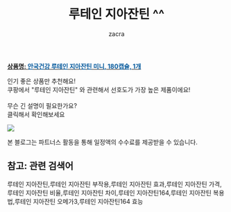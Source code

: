 ﻿---
layout: post
title:  "루테인 지아잔틴 ^^"
author: zacra
categories: [ 아이템 ]
tags: [루테인 지아잔틴,루테인 지아잔틴 부작용,루테인 지아잔틴 효과,루테인 지아잔틴 가격,루테인 지아잔틴 비율,루테인 지아잔틴 차이,루테인 지아잔틴164,루테인 지아잔틴 복용법,루테인 지아잔틴 오메가3,루테인 지아잔틴164 효능]
image: https://static.coupangcdn.com/image/retail/images/2714478872896-574ff9ff-09cb-4c4e-a1f5-ea86aa5a02fd.jpg 
description: "쿠팡에서 루테인 지아잔틴 관련 키워드로 가장 고객 선호도가 높은 제품이랍니다."
rating: 4.5
---

<a href="https://link.coupang.com/re/AFFSDP?lptag=AF8407795&pageKey=2140021241&itemId=3634435551&vendorItemId=71619989627&traceid=V0-153-f4e483bd81e6483d"><b>상품명: <font color='#01579B'>안국건강 루테인 지아잔틴 미니, 180캡슐, 1개</font></b></a>

인기 좋은 상품만 추천해요!<br/>
쿠팡에서 "루테인 지아잔틴" 와 관련해서 선호도가 가장 높은 제품이에요!<br/><br/>
무슨 긴 설명이 필요한가요?  
클릭해서 확인해보세요


<a href="https://link.coupang.com/re/AFFSDP?lptag=AF8407795&pageKey=2140021241&itemId=3634435551&vendorItemId=71619989627&traceid=V0-153-f4e483bd81e6483d"><img src="https://thumbnail10.coupangcdn.com/thumbnails/remote/q89/image/retail/images/2719802941764-e9fce878-5ad8-4a1b-85b6-3917ab88e5ec.jpg"></a> 

본 블로그는 파트너스 활동을 통해 일정액의 수수료를 제공받을 수 있습니다.

## 참고: 관련 검색어    
루테인 지아잔틴,루테인 지아잔틴 부작용,루테인 지아잔틴 효과,루테인 지아잔틴 가격,루테인 지아잔틴 비율,루테인 지아잔틴 차이,루테인 지아잔틴164,루테인 지아잔틴 복용법,루테인 지아잔틴 오메가3,루테인 지아잔틴164 효능